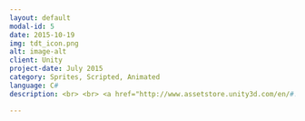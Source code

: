 ```yaml
---
layout: default
modal-id: 5
date: 2015-10-19
img: tdt_icon.png
alt: image-alt
client: Unity
project-date: July 2015
category: Sprites, Scripted, Animated 
language: C# 
description: <br> <br> <a href="http://www.assetstore.unity3d.com/en/#!/content/39199"> Unity Store </a> <strong> Fully animated and scripted and ready to use in your projects. </strong> <br> <br> 5 different turrets, including: homing rocket launcher, chain lightning, ice gun, flamethrower, and machine gun. 

---
```

